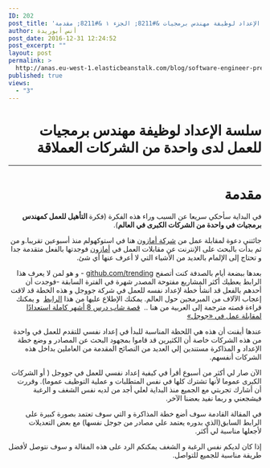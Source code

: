 ```yaml
---
ID: 202
post_title: 'سلسة الإعداد لوظيفة مهندس برمجيات &#8211; الجزء ١ &#8211; مقدمة'
author: أنس أبوريدة
post_date: 2016-12-31 12:24:52
post_excerpt: ""
layout: post
permalink: >
  http://anas.eu-west-1.elasticbeanstalk.com/blog/software-engineer-preparation-introduction/
published: true
views:
  - "3"
---
```

<h1 dir="rtl">سلسة الإعداد لوظيفة مهندس برمجيات للعمل لدى واحدة من الشركات العملاقة</h1>

<hr>

<h1 dir="rtl">مقدمة</h1>
<p dir="rtl">في البداية سأحكي سريعا عن السبب وراء هذه الفكرة (فكرة<strong> التأهيل للعمل كمهندس برمجيات في واحدة من الشركات الكبرى في العالم</strong>).</p>
<p dir="rtl">جائتني دعوة لمقابلة عمل من <a href="https://www.amazon.com/">شركة أمازون</a> هنا في استوكهولم منذ أسبوعين تقريبا.و من ثم بدأت بالبحث على الإنترنت عن مقابلات العمل في <a href="https://www.amazon.com/">أمازون</a> فوجدتها بالفعل متقدمة جدا و تحتاج إلى الإلمام بالعديد من الأشياء التي لا أعرف عنها أي شئ.</p>
<p dir="rtl">بعدها ببضعة أيام بالصدفة كنت أتصفح <a href="http://github.com/trending">github.com/trending</a>&nbsp;- و هو لمن لا يعرف هذا الرابط يعطيك أكثر المشاريع مفتوحة المصدر شهرة في الفترة السابقة -فوجدت أن أحدهم بالفعل قد انشأ خطة لإعداد نفسه للعمل في شركة جووجل و هذه الخطة قد لاقت إعجاب الآلاف من المبرمجين حول العالم.&nbsp;يمكنك الإطلاع عليها من هذا <a href="https://github.com/AnasFullStack/google-interview-university">الرابط</a>&nbsp; و يمكنك قراءة قصته مترجمة إلى العربية من هنا .. &nbsp;<a href="http://www.sasapost.com/translation/google-interview-university/">قصة شاب درس 8 أشهر كاملة استعدادًا لمقابلة عمل في «جوجل»</a></p>
<p dir="rtl">عندها أيقنت أن هذه هي اللحظة المناسبة للبدأ في إعداد نفسي للتقدم للعمل في واحدة من هذه الشركات خاصة أن الكثيرين قد قاموا بمجهود البحث عن المصادر و وضع خطة الإعداد و المذاكرة مستندين إلي العديد من النصائح المقدمة من العاملين بداخل هذه الشركات أنفسهم.</p>
<p dir="rtl">الآن صار لي أكثر من أسبوع أقرأ في كيفية إعداد نفسي للعمل في جووجل ( أو الشركات الكبرى عموما لأنها تشترك كلها في نفس المتطلبات و عملية التوظيف عموما). وقررت أن أشارك تجربتي مع الجميع منذ البداية لعلي أجد من لديه نفس الشغف و الرغبة فيشجعني و ربما نفيد بعضنا الآخر.</p>
<p dir="rtl">في المقالة القادمة سوف أضع خطة المذاكرة و التي سوف تعتمد بصورة كبيرة على الرابط السابق(الذي بدوره يعتمد علي مصادر من جوجل نفسها) مع بعض التعديلات لأجعلها مناسبة لي أكثر.&nbsp;</p>
<p dir="rtl">إذا كان لديكم نفس الرغبة و الشغف يمكنكم الرد على هذه المقالة و سوف نتوصل لأفضل طريقة مناسبة للجميع للتواصل.</p>
&nbsp;
<p dir="rtl">&nbsp;</p>